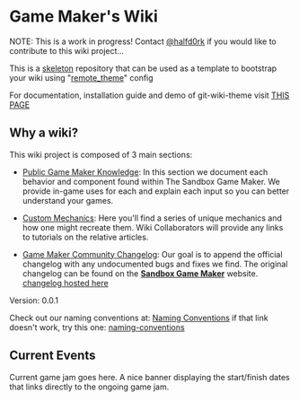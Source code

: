 # Game Maker's Wiki

NOTE: This is a work in progress! Contact [@halfd0rk](https://twitter.com/halfd0rk) if you would like to contribute to this wiki project...

This is a [skeleton](skeleton) repository that can be used as a template to bootstrap your wiki using "[remote_theme]()" config

For documentation, installation guide and demo of git-wiki-theme visit [THIS PAGE]()

## Why a wiki?

This wiki project is composed of 3 main sections:

- [Public Game Maker Knowledge](https://github.com/Drassil/git-wiki-theme): In this section we document each behavior and component found within The Sandbox Game Maker. We provide in-game uses for each and explain each input so you can better understand your games. 

- [Custom Mechanics](): Here you'll find a series of unique mechanics and how one might recreate them. Wiki Collaborators will provide any links to tutorials on the relative articles.

- [Game Maker Community Changelog](https://www.sandbox.game/en/create/changelog/): Our goal is to append the official changelog with any undocumented bugs and fixes we find. The original changelog can be found on the [**Sandbox Game Maker**](https://www.sandbox.game/en/create/changelog/) website. 
[changelog hosted here](gm-changelog)

Version: 0.0.1

Check out our naming conventions at:
<a href="{{ '/naming-conventions' | relative_url }}">Naming Conventions</a>
if that link doesn't work, try this one:
[naming-conventions](https://gamemakers.wiki/naming-conventions)


## Current Events

Current game jam goes here. A nice banner displaying the start/finish dates that links directly to the ongoing game jam.